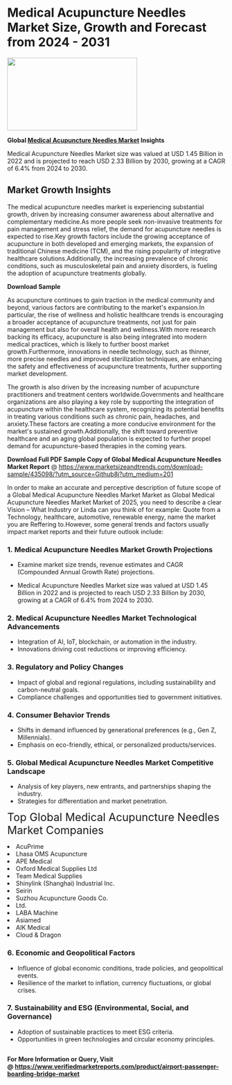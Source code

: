 <H1>Medical Acupuncture Needles Market Size, Growth and Forecast from 2024 - 2031</H1><img class="aligncenter size-medium wp-image-584254" src="https://thirdeyenews.in/wp-content/uploads/2024/09/Global-Market-Research-300x168.jpeg" alt="" width="300" height="168" /><p><strong>Global&nbsp;<a href="https://www.marketsizeandtrends.com/download-sample/435098/?utm_source=Github8j?utm_medium=201">Medical Acupuncture Needles Market</a> Insights</strong></p><p>Medical Acupuncture Needles Market size was valued at USD 1.45 Billion in 2022 and is projected to reach USD 2.33 Billion by 2030, growing at a CAGR of 6.4% from 2024 to 2030.</p><p><h2>Market Growth Insights</h2> <p>The medical acupuncture needles market is experiencing substantial growth, driven by increasing consumer awareness about alternative and complementary medicine.As more people seek non-invasive treatments for pain management and stress relief, the demand for acupuncture needles is expected to rise.Key growth factors include the growing acceptance of acupuncture in both developed and emerging markets, the expansion of traditional Chinese medicine (TCM), and the rising popularity of integrative healthcare solutions.Additionally, the increasing prevalence of chronic conditions, such as musculoskeletal pain and anxiety disorders, is fueling the adoption of acupuncture treatments globally.</p> <p><strong>Download Sample</strong></p> <p>As acupuncture continues to gain traction in the medical community and beyond, various factors are contributing to the market's expansion.In particular, the rise of wellness and holistic healthcare trends is encouraging a broader acceptance of acupuncture treatments, not just for pain management but also for overall health and wellness.With more research backing its efficacy, acupuncture is also being integrated into modern medical practices, which is likely to further boost market growth.Furthermore, innovations in needle technology, such as thinner, more precise needles and improved sterilization techniques, are enhancing the safety and effectiveness of acupuncture treatments, further supporting market development.</p> <p>The growth is also driven by the increasing number of acupuncture practitioners and treatment centers worldwide.Governments and healthcare organizations are also playing a key role by supporting the integration of acupuncture within the healthcare system, recognizing its potential benefits in treating various conditions such as chronic pain, headaches, and anxiety.These factors are creating a more conducive environment for the market's sustained growth.Additionally, the shift toward preventive healthcare and an aging global population is expected to further propel demand for acupuncture-based therapies in the coming years.</p> <p><span class=""><strong>Download Full PDF Sample Copy of Global Medical Acupuncture Needles Market Report</strong> @ <a href="https://www.marketsizeandtrends.com/download-sample/435098/?utm_source=Github8j?utm_medium=201" target="_blank">https://www.marketsizeandtrends.com/download-sample/435098/?utm_source=Github8j?utm_medium=201</a></span></p><p>In order to make an accurate and perceptive description of future scope of a Global&nbsp;Medical Acupuncture Needles Market Market as Global&nbsp;Medical Acupuncture Needles Market Market of 2025, you need to describe a clear Vision &ndash; What Industry or Linda can you think of for example: Quote from a Technology, healthcare, automotive, renewable energy, name the market you are Reffering to.However, some general trends and factors usually impact market reports and their future outlook include:</p><h3>1.&nbsp;<strong>Medical Acupuncture Needles Market Growth Projections</strong></h3><ul><li>Examine market size trends, revenue estimates and CAGR (Compounded Annual Growth Rate) projections.</li><li><p>Medical Acupuncture Needles Market size was valued at USD 1.45 Billion in 2022 and is projected to reach USD 2.33 Billion by 2030, growing at a CAGR of 6.4% from 2024 to 2030.</p></li></ul><h3>2.&nbsp;<strong>Medical Acupuncture Needles Market Technological Advancements</strong></h3><ul><li>Integration of AI, IoT, blockchain, or automation in the industry.</li><li>Innovations driving cost reductions or improving efficiency.</li></ul><h3>3.&nbsp;<strong>Regulatory and Policy Changes</strong></h3><ul><li>Impact of global and regional regulations, including sustainability and carbon-neutral goals.</li><li>Compliance challenges and opportunities tied to government initiatives.</li></ul><h3>4.&nbsp;<strong>Consumer Behavior Trends</strong></h3><ul><li>Shifts in demand influenced by generational preferences (e.g., Gen Z, Millennials).</li><li>Emphasis on eco-friendly, ethical, or personalized products/services.</li></ul><h3>5.&nbsp;<strong>Global Medical Acupuncture Needles Market Competitive Landscape</strong></h3><ul><li>Analysis of key players, new entrants, and partnerships shaping the industry.</li><li>Strategies for differentiation and market penetration.</li></ul><p data-pm-slice="1 1 []"><span style="color: inherit; font-family: inherit; font-size: 25px;">Top Global Medical Acupuncture Needles Market Companies</span></p><div class="" data-test-id=""><p><li>AcuPrime</li><li> Lhasa OMS Acupuncture</li><li> APE Medical</li><li> Oxford Medical Supplies Ltd</li><li> Team Medical Supplies</li><li> Shinylink (Shanghai) Industrial Inc.</li><li> Seirin</li><li> Suzhou Acupuncture Goods Co.</li><li> Ltd.</li><li> LABA Machine</li><li> Asiamed</li><li> AIK Medical</li><li> Cloud & Dragon</li></p></div><h3>6.&nbsp;<strong>Economic and Geopolitical Factors</strong></h3><ul><li>Influence of global economic conditions, trade policies, and geopolitical events.</li><li>Resilience of the market to inflation, currency fluctuations, or global crises.</li></ul><h3>7.&nbsp;<strong>Sustainability and ESG (Environmental, Social, and Governance)</strong></h3><ul><li>Adoption of sustainable practices to meet ESG criteria.</li><li>Opportunities in green technologies and circular economy principles.</li></ul><h2><strong style="font-size: 14px;">For More Information or Query, Visit @&nbsp;</strong><a style="background-color: #ffffff; font-size: 14px;" href="https://www.marketsizeandtrends.com/report/medical-acupuncture-needles-market/" target="_blank">https://www.verifiedmarketreports.com/product/airport-passenger-boarding-bridge-market</a></h2>